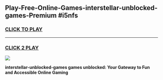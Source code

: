 
## Play-Free-Online-Games-interstellar-unblocked-games-Premium #i5nfs
<h3>
<a href="https://premium.freeplayer.one?title=interstellar-unblocked-games&ref=8M">CLICK TO PLAY</a></h3>
<hr>

<h3>
<a href="https://premium.freeplayer.one?title=interstellar-unblocked-games&ref=8M">CLICK 2 PLAY</a>
  
</h3>

<a href="https://premium.freeplayer.one?title=interstellar-unblocked-games&ref=8M"><img src="https://clearcache.store/games.png"></a>


**interstellar-unblocked-games games unblocked: Your Gateway to Fun and Accessible Online Gaming**
